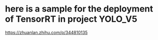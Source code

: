 # here is a sample for the deployment of TensorRT in project YOLO_V5

https://zhuanlan.zhihu.com/p/344810135
